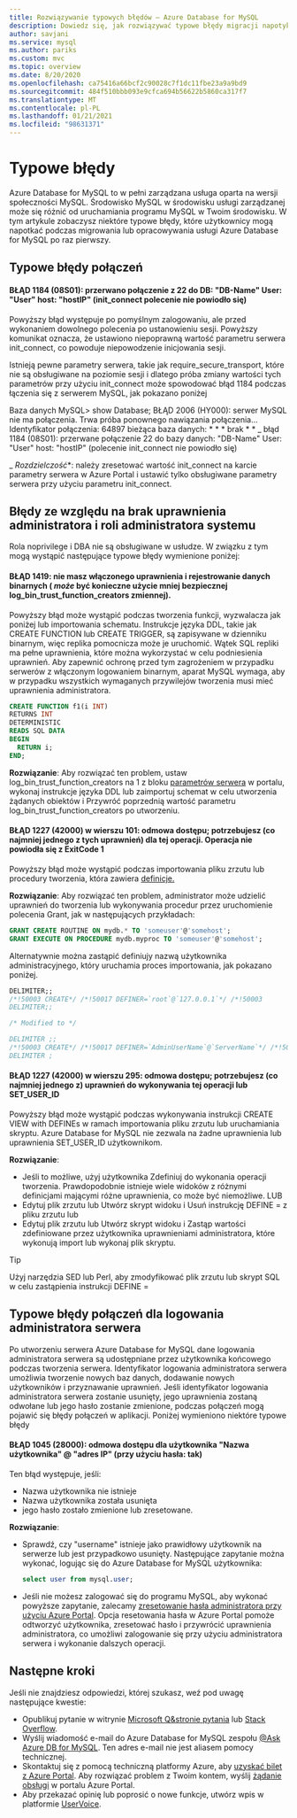 ```yaml
---
title: Rozwiązywanie typowych błędów — Azure Database for MySQL
description: Dowiedz się, jak rozwiązywać typowe błędy migracji napotykane przez użytkowników nowych do usługi Azure Database for MySQL
author: savjani
ms.service: mysql
ms.author: pariks
ms.custom: mvc
ms.topic: overview
ms.date: 8/20/2020
ms.openlocfilehash: ca75416a66bcf2c90028c7f1dc11fbe23a9a9bd9
ms.sourcegitcommit: 484f510bbb093e9cfca694b56622b5860ca317f7
ms.translationtype: MT
ms.contentlocale: pl-PL
ms.lasthandoff: 01/21/2021
ms.locfileid: "98631371"
---
```

# <a name="common-errors"></a>Typowe błędy

Azure Database for MySQL to w pełni zarządzana usługa oparta na wersji społeczności MySQL. Środowisko MySQL w środowisku usługi zarządzanej może się różnić od uruchamiania programu MySQL w Twoim środowisku. W tym artykule zobaczysz niektóre typowe błędy, które użytkownicy mogą napotkać podczas migrowania lub opracowywania usługi Azure Database for MySQL po raz pierwszy.

## <a name="common-connection-errors"></a>Typowe błędy połączeń

#### <a name="error-1184-08s01-aborted-connection-22-to-db-db-name-user-user-host-hostip-init_connect-command-failed"></a>BŁĄD 1184 (08S01): przerwano połączenie z 22 do DB: "DB-Name" User: "User" host: "hostIP" (init_connect polecenie nie powiodło się)
Powyższy błąd występuje po pomyślnym zalogowaniu, ale przed wykonaniem dowolnego polecenia po ustanowieniu sesji. Powyższy komunikat oznacza, że ustawiono niepoprawną wartość parametru serwera init_connect, co powoduje niepowodzenie inicjowania sesji.

Istnieją pewne parametry serwera, takie jak require_secure_transport, które nie są obsługiwane na poziomie sesji i dlatego próba zmiany wartości tych parametrów przy użyciu init_connect może spowodować błąd 1184 podczas łączenia się z serwerem MySQL, jak pokazano poniżej

Baza danych MySQL> show Database; BŁĄD 2006 (HY000): serwer MySQL nie ma połączenia. Trwa próba ponownego nawiązania połączenia... Identyfikator połączenia: 64897 bieżąca baza danych: * * * brak * * _ błąd 1184 (08S01): przerwane połączenie 22 do bazy danych: "DB-Name" User: "User" host: "hostIP" (polecenie init_connect nie powiodło się)

_ *Rozdzielczość**: należy zresetować wartość init_connect na karcie parametry serwera w Azure Portal i ustawić tylko obsługiwane parametry serwera przy użyciu parametru init_connect. 


## <a name="errors-due-to-lack-of-super-privilege-and-dba-role"></a>Błędy ze względu na brak uprawnienia administratora i roli administratora systemu

Rola noprivilege i DBA nie są obsługiwane w usłudze. W związku z tym mogą wystąpić następujące typowe błędy wymienione poniżej:

#### <a name="error-1419-you-do-not-have-the-super-privilege-and-binary-logging-is-enabled-you-might-want-to-use-the-less-safe-log_bin_trust_function_creators-variable"></a>BŁĄD 1419: nie masz włączonego uprawnienia i rejestrowanie danych binarnych ( *może* być konieczne użycie mniej bezpiecznej log_bin_trust_function_creators zmiennej).

Powyższy błąd może wystąpić podczas tworzenia funkcji, wyzwalacza jak poniżej lub importowania schematu. Instrukcje języka DDL, takie jak CREATE FUNCTION lub CREATE TRIGGER, są zapisywane w dzienniku binarnym, więc replika pomocnicza może je uruchomić. Wątek SQL repliki ma pełne uprawnienia, które można wykorzystać w celu podniesienia uprawnień. Aby zapewnić ochronę przed tym zagrożeniem w przypadku serwerów z włączonym logowaniem binarnym, aparat MySQL wymaga, aby w przypadku wszystkich wymaganych przywilejów tworzenia musi mieć uprawnienia administratora. 

```sql
CREATE FUNCTION f1(i INT)
RETURNS INT
DETERMINISTIC
READS SQL DATA
BEGIN
  RETURN i;
END;
```

**Rozwiązanie**: Aby rozwiązać ten problem, ustaw log_bin_trust_function_creators na 1 z bloku [parametrów serwera](howto-server-parameters.md) w portalu, wykonaj instrukcje języka DDL lub zaimportuj schemat w celu utworzenia żądanych obiektów i Przywróć poprzednią wartość parametru log_bin_trust_function_creators po utworzeniu.

#### <a name="error-1227-42000-at-line-101-access-denied-you-need-at-least-one-of-the-super-privileges-for-this-operation-operation-failed-with-exitcode-1"></a>BŁĄD 1227 (42000) w wierszu 101: odmowa dostępu; potrzebujesz (co najmniej jednego z tych uprawnień) dla tej operacji. Operacja nie powiodła się z ExitCode 1

Powyższy błąd może wystąpić podczas importowania pliku zrzutu lub procedury tworzenia, która zawiera [definicje.](https://dev.mysql.com/doc/refman/5.7/en/create-procedure.html) 

**Rozwiązanie**: Aby rozwiązać ten problem, administrator może udzielić uprawnień do tworzenia lub wykonywania procedur przez uruchomienie polecenia Grant, jak w następujących przykładach:

```sql
GRANT CREATE ROUTINE ON mydb.* TO 'someuser'@'somehost';
GRANT EXECUTE ON PROCEDURE mydb.myproc TO 'someuser'@'somehost';
```
Alternatywnie można zastąpić definiujy nazwą użytkownika administracyjnego, który uruchamia proces importowania, jak pokazano poniżej.

```sql
DELIMITER;;
/*!50003 CREATE*/ /*!50017 DEFINER=`root`@`127.0.0.1`*/ /*!50003
DELIMITER;;

/* Modified to */

DELIMITER ;;
/*!50003 CREATE*/ /*!50017 DEFINER=`AdminUserName`@`ServerName`*/ /*!50003
DELIMITER ;
```
#### <a name="error-1227-42000-at-line-295-access-denied-you-need-at-least-one-of-the-super-or-set_user_id-privileges-for-this-operation"></a>BŁĄD 1227 (42000) w wierszu 295: odmowa dostępu; potrzebujesz (co najmniej jednego z) uprawnień do wykonywania tej operacji lub SET_USER_ID

Powyższy błąd może wystąpić podczas wykonywania instrukcji CREATE VIEW with DEFINEs w ramach importowania pliku zrzutu lub uruchamiania skryptu. Azure Database for MySQL nie zezwala na żadne uprawnienia lub uprawnienia SET_USER_ID użytkownikom. 

**Rozwiązanie**: 
* Jeśli to możliwe, użyj użytkownika Zdefiniuj do wykonania operacji tworzenia. Prawdopodobnie istnieje wiele widoków z różnymi definicjami mającymi różne uprawnienia, co może być niemożliwe.  LUB
* Edytuj plik zrzutu lub Utwórz skrypt widoku i Usuń instrukcję DEFINE = z pliku zrzutu lub 
* Edytuj plik zrzutu lub Utwórz skrypt widoku i Zastąp wartości zdefiniowane przez użytkownika uprawnieniami administratora, które wykonują import lub wykonaj plik skryptu.

> [!Tip] 
> Użyj narzędzia SED lub Perl, aby zmodyfikować plik zrzutu lub skrypt SQL w celu zastąpienia instrukcji DEFINE =

## <a name="common-connection-errors-for-server-admin-login"></a>Typowe błędy połączeń dla logowania administratora serwera

Po utworzeniu serwera Azure Database for MySQL dane logowania administratora serwera są udostępniane przez użytkownika końcowego podczas tworzenia serwera. Identyfikator logowania administratora serwera umożliwia tworzenie nowych baz danych, dodawanie nowych użytkowników i przyznawanie uprawnień. Jeśli identyfikator logowania administratora serwera zostanie usunięty, jego uprawnienia zostaną odwołane lub jego hasło zostanie zmienione, podczas połączeń mogą pojawić się błędy połączeń w aplikacji. Poniżej wymieniono niektóre typowe błędy

#### <a name="error-1045-28000-access-denied-for-user-usernameip-address-using-password-yes"></a>BŁĄD 1045 (28000): odmowa dostępu dla użytkownika "Nazwa użytkownika" @ "adres IP" (przy użyciu hasła: tak)

Ten błąd występuje, jeśli:

* Nazwa użytkownika nie istnieje
* Nazwa użytkownika została usunięta
* jego hasło zostało zmienione lub zresetowane.

**Rozwiązanie**: 
* Sprawdź, czy "username" istnieje jako prawidłowy użytkownik na serwerze lub jest przypadkowo usunięty. Następujące zapytanie można wykonać, logując się do Azure Database for MySQL użytkownika:
  ```sql
  select user from mysql.user;
  ```
* Jeśli nie możesz zalogować się do programu MySQL, aby wykonać powyższe zapytanie, zalecamy [zresetowanie hasła administratora przy użyciu Azure Portal](howto-create-manage-server-portal.md). Opcja resetowania hasła w Azure Portal pomoże odtworzyć użytkownika, zresetować hasło i przywrócić uprawnienia administratora, co umożliwi zalogowanie się przy użyciu administratora serwera i wykonanie dalszych operacji.

## <a name="next-steps"></a>Następne kroki
Jeśli nie znajdziesz odpowiedzi, której szukasz, weź pod uwagę następujące kwestie:

- Opublikuj pytanie w witrynie [Microsoft Q&stronie pytania](/answers/topics/azure-database-mysql.html) lub [Stack Overflow](https://stackoverflow.com/questions/tagged/azure-database-mysql).
- Wyślij wiadomość e-mail do Azure Database for MySQL zespołu [ @Ask Azure DB for MySQL](mailto:AskAzureDBforMySQL@service.microsoft.com). Ten adres e-mail nie jest aliasem pomocy technicznej.
- Skontaktuj się z pomocą techniczną platformy Azure, aby [uzyskać bilet z Azure Portal](https://portal.azure.com/?#blade/Microsoft_Azure_Support/HelpAndSupportBlade). Aby rozwiązać problem z Twoim kontem, wyślij [żądanie obsługi](https://ms.portal.azure.com/#blade/Microsoft_Azure_Support/HelpAndSupportBlade/newsupportrequest) w portalu Azure Portal.
- Aby przekazać opinię lub poprosić o nowe funkcje, utwórz wpis w platformie [UserVoice](https://feedback.azure.com/forums/597982-azure-database-for-mysql).
